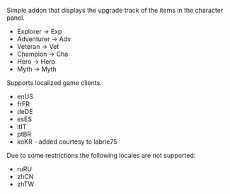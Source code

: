 Simple addon that displays the upgrade track of the items in the character panel.
- Explorer -> Exp
- Adventurer -> Adv
- Veteran -> Vet
- Champion -> Cha
- Hero -> Hero
- Myth -> Myth

Supports localized game clients. 
- enUS
- frFR
- deDE
- esES
- itIT
- ptBR
- koKR - added courtesy to labrie75 

Due to some restrictions the following locales are not supported:
- ruRU
- zhCN
- zhTW
